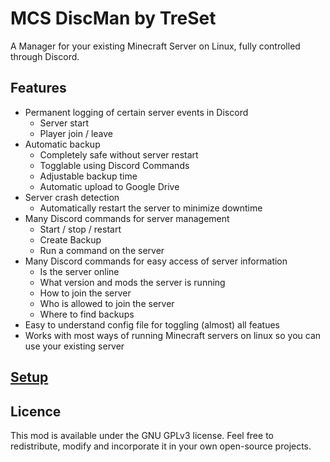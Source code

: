 # MCS DiscMan by TreSet
A Manager for your existing Minecraft Server on Linux, fully controlled through Discord.

## Features
- Permanent logging of certain server events in Discord
  - Server start
  - Player join / leave
- Automatic backup
  - Completely safe without server restart
  - Togglable using Discord Commands
  - Adjustable backup time
  - Automatic upload to Google Drive
- Server crash detection
  - Automatically restart the server to minimize downtime
- Many Discord commands for server management
  - Start / stop / restart
  - Create Backup
  - Run a command on the server
- Many Discord commands for easy access of server information
  - Is the server online
  - What version and mods the server is running
  - How to join the server
  - Who is allowed to join the server
  - Where to find backups
- Easy to understand config file for toggling (almost) all featues
- Works with most ways of running Minecraft servers on linux so you can use your existing server

## [Setup](https://github.com/Tre5et/mcs-discman/blob/main/SETUP.md)

## Licence
This mod is available under the GNU GPLv3 license. Feel free to redistribute, modify and incorporate it in your own open-source projects.
